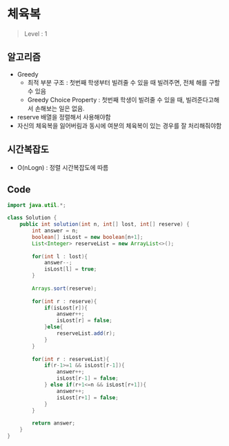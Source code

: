 # 체육복

> Level : 1

## 알고리즘
- Greedy
    - 최적 부분 구조 : 첫번째 학생부터 빌려줄 수 있을 때 빌려주면, 전체 해를 구할 수 있음
    - Greedy Choice Property : 첫번째 학생이 빌려줄 수 있을 때, 빌려준다고해서 손해보는 일은 없음.
- reserve 배열을 정렬해서 사용해야함
- 자신의 체육복을 잃어버림과 동시에 여분의 체육복이 있는 경우를 잘 처리해줘야함

## 시간복잡도
- O(nLogn) : 정렬 시간복잡도에 따름

## Code
```java
import java.util.*;

class Solution {
    public int solution(int n, int[] lost, int[] reserve) {
        int answer = n;
        boolean[] isLost = new boolean[n+1];
        List<Integer> reserveList = new ArrayList<>();
        
        for(int l : lost){
            answer--;
            isLost[l] = true;
        }
        
        Arrays.sort(reserve);
        
        for(int r : reserve){
            if(isLost[r]){
                answer++;
                isLost[r] = false;
            }else{
                reserveList.add(r);
            }
        }
        
        for(int r : reserveList){
            if(r-1>=1 && isLost[r-1]){
                answer++;
                isLost[r-1] = false;
            } else if(r+1<=n && isLost[r+1]){
                answer++;
                isLost[r+1] = false;
            }
        }
        
        return answer;
    }
}
```